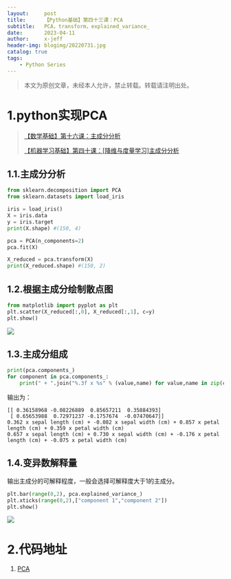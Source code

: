 ```yaml
---
layout:     post
title:      【Python基础】第四十三课：PCA
subtitle:   PCA，transform，explained_variance_
date:       2023-04-11
author:     x-jeff
header-img: blogimg/20220731.jpg
catalog: true
tags:
    - Python Series
---
```

>本文为原创文章，未经本人允许，禁止转载。转载请注明出处。

# 1.python实现PCA

>[【数学基础】第十六课：主成分分析](http://shichaoxin.com/2020/09/21/数学基础-第十六课-主成分分析/)
>
>[【机器学习基础】第四十课：[降维与度量学习]主成分分析](http://shichaoxin.com/2022/10/19/机器学习基础-第四十课-降维与度量学习-主成分分析/)

## 1.1.主成分分析

```python
from sklearn.decomposition import PCA
from sklearn.datasets import load_iris

iris = load_iris()
X = iris.data
y = iris.target
print(X.shape) #(150, 4)

pca = PCA(n_components=2)
pca.fit(X)

X_reduced = pca.transform(X)
print(X_reduced.shape) #(150, 2)
```

## 1.2.根据主成分绘制散点图

```python
from matplotlib import pyplot as plt
plt.scatter(X_reduced[:,0], X_reduced[:,1], c=y)
plt.show()
```

![](https://xjeffblogimg.oss-cn-beijing.aliyuncs.com/BLOGIMG/BlogImage/PythonSeries/Lesson43/43x1.png)

## 1.3.主成分组成

```python
print(pca.components_)
for component in pca.components_:
    print(" + ".join("%.3f x %s" % (value,name) for value,name in zip(component, iris.feature_names)))
```

输出为：

```
[[ 0.36158968 -0.08226889  0.85657211  0.35884393]
 [ 0.65653988  0.72971237 -0.1757674  -0.07470647]]
0.362 x sepal length (cm) + -0.082 x sepal width (cm) + 0.857 x petal length (cm) + 0.359 x petal width (cm)
0.657 x sepal length (cm) + 0.730 x sepal width (cm) + -0.176 x petal length (cm) + -0.075 x petal width (cm)
```

## 1.4.变异数解释量

输出主成分的可解释程度，一般会选择可解释度大于1的主成分。

```python
plt.bar(range(0,2), pca.explained_variance_)
plt.xticks(range(0,2),["component 1","component 2"])
plt.show()
```

![](https://xjeffblogimg.oss-cn-beijing.aliyuncs.com/BLOGIMG/BlogImage/PythonSeries/Lesson43/43x2.png)

# 2.代码地址

1. [PCA](https://github.com/x-jeff/Python_Code_Demo/tree/master/Demo43)